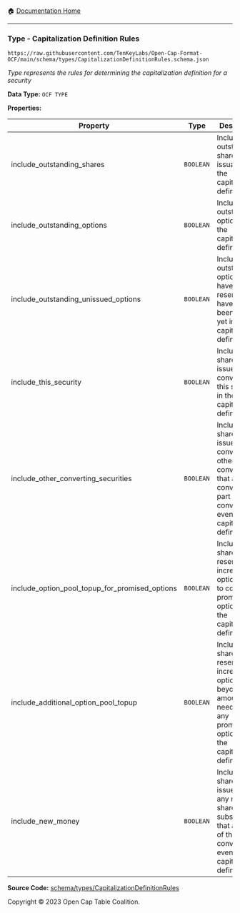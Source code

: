 :house: [Documentation Home](../../../README.md)

---

### Type - Capitalization Definition Rules

`https://raw.githubusercontent.com/TenKeyLabs/Open-Cap-Format-OCF/main/schema/types/CapitalizationDefinitionRules.schema.json`

_Type represents the rules for determining the capitalization definition for a security_

**Data Type:** `OCF TYPE`

**Properties:**

| Property                                       | Type      | Description                                                                                                                                         | Required   |
| ---------------------------------------------- | --------- | --------------------------------------------------------------------------------------------------------------------------------------------------- | ---------- |
| include_outstanding_shares                     | `BOOLEAN` | Include all outstanding share issuances in the capitalization definition                                                                            | `REQUIRED` |
| include_outstanding_options                    | `BOOLEAN` | Include all outstanding options in the capitalization definition                                                                                    | `REQUIRED` |
| include_outstanding_unissued_options           | `BOOLEAN` | Include all outstanding options that have been reserved but have not been issued yet in the capitalization definition                               | `REQUIRED` |
| include_this_security                          | `BOOLEAN` | Include the shares issued for converting this security in the capitalization definition                                                             | `REQUIRED` |
| include_other_converting_securities            | `BOOLEAN` | Include the shares issued for converting all other convertibles that are converted as part of the conversion event in the capitalization definition | `REQUIRED` |
| include_option_pool_topup_for_promised_options | `BOOLEAN` | Include the shares reserved for increasing option plans to cover all promised options in the capitalization definition                              | `REQUIRED` |
| include_additional_option_pool_topup           | `BOOLEAN` | Include the shares reserved for increasing option plans beyond the amount needed for any promised options in the capitalization definition          | `REQUIRED` |
| include_new_money                              | `BOOLEAN` | Include the shares issued for any new share subscriptions that are part of the conversion event in the capitalization definition                    | `REQUIRED` |

**Source Code:** [schema/types/CapitalizationDefinitionRules](../../../../schema/types/CapitalizationDefinitionRules.schema.json)

Copyright © 2023 Open Cap Table Coalition.
